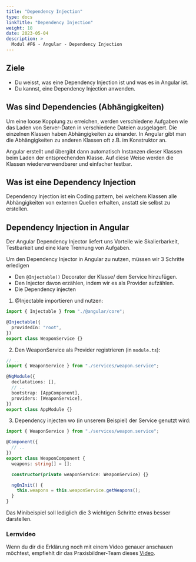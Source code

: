 ```yaml
---
title: "Dependency Injection"
type: docs
linkTitle: "Dependency Injection"
weight: 18
date: 2023-05-04
description: >
  Modul #F6 - Angular - Dependency Injection
---
```


## Ziele

- Du weisst, was eine Dependency Injection ist und was es in Angular ist.
- Du kannst, eine Dependency Injection anwenden.

## Was sind Dependencies (Abhängigkeiten)

Um eine loose Kopplung zu erreichen, werden verschiedene Aufgaben wie das Laden von Server-Daten in verschiedene Dateien ausgelagert. Die einzelnen Klassen haben Abhängigkeiten zu einander. In Angular gibt man die Abhängigkeiten zu anderen Klassen oft z.B. im Konstruktor an.

Angular erstellt und übergibt dann automatisch Instanzen dieser Klassen beim Laden der entsprechenden Klasse.
Auf diese Weise werden die Klassen wiederverwendbarer und einfacher testbar.

## Was ist eine Dependency Injection

Dependency Injection ist ein Coding pattern, bei welchem Klassen alle Abhängigkeiten von externen Quellen erhalten, anstatt sie selbst zu erstellen.

## Dependency Injection in Angular

Der Angular Dependency Injector liefert uns Vorteile wie Skalierbarkeit, Testbarkeit und eine klare Trennung von Aufgaben.

Um den Dependency Injector in Angular zu nutzen, müssen wir 3 Schritte erledigen

- Den `@Injectable()` Decorator der Klasse/ dem Service hinzufügen.
- Den Injector davon erzählen, indem wir es als Provider aufzählen.
- Die Dependency injecten

1. @Injectable importieren und nutzen:

```typescript
import { Injectable } from "./@angular/core";

@Injectable({
  providedIn: "root",
})
export class WeaponService {}
```

2. Den WeaponService als Provider registrieren (in `module.ts`):

```typescript
// ..
import { WeaponService } from "./services/weapon.service";

@NgModule({
  declatations: [],
  // ..
  bootstrap: [AppComponent],
  providers: [WeaponService],
})
export class AppModule {}
```

3. Dependency injecten wo (in unserem Beispiel) der Service genutzt wird:

```typescript
import { WeaponService } from "./services/weapon.service";

@Component({
  // ..
})
export class WeaponComponent {
  weapons: string[] = [];

  constructor(private weaponService: WeaponService) {}

  ngOnInit() {
    this.weapons = this.weaponService.getWeapons();
  }
}
```

Das Minibeispiel soll lediglich die 3 wichtigen Schritte etwas besser darstellen.

### Lernvideo

Wenn du dir die Erklärung noch mit einem Video genauer anschauen möchtest, empfiehlt dir das Praxisbildner-Team dieses
[Video](https://www.youtube.com/watch?v=yunF2PgJlHU).
